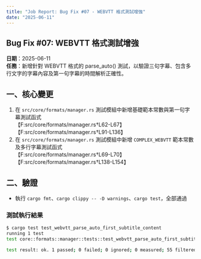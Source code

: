 ```yaml
---
title: "Job Report: Bug Fix #07 - WEBVTT 格式測試增強"
date: "2025-06-11"
---
```


## Bug Fix #07: WEBVTT 格式測試增強

**日期**：2025-06-11  
**任務**：新增針對 WEBVTT 格式的 parse_auto() 測試，以驗證三句字幕、包含多行文字的字幕內容及第一句字幕的時間解析正確性。

## 一、核心變更

1. 在 `src/core/formats/manager.rs` 測試模組中新增基礎範本常數與第一句字幕測試函式  
   【F:src/core/formats/manager.rs†L62-L67】【F:src/core/formats/manager.rs†L91-L136】
2. 在 `src/core/formats/manager.rs` 測試模組中新增 `COMPLEX_WEBVTT` 範本常數及多行字幕測試函式  
   【F:src/core/formats/manager.rs†L69-L70】【F:src/core/formats/manager.rs†L138-L154】

## 二、驗證

- 執行 `cargo fmt`、`cargo clippy -- -D warnings`、`cargo test`，全部通過

### 測試執行結果
```bash
$ cargo test test_webvtt_parse_auto_first_subtitle_content
running 1 test
test core::formats::manager::tests::test_webvtt_parse_auto_first_subtitle_content ... ok

test result: ok. 1 passed; 0 failed; 0 ignored; 0 measured; 55 filtered out
```

